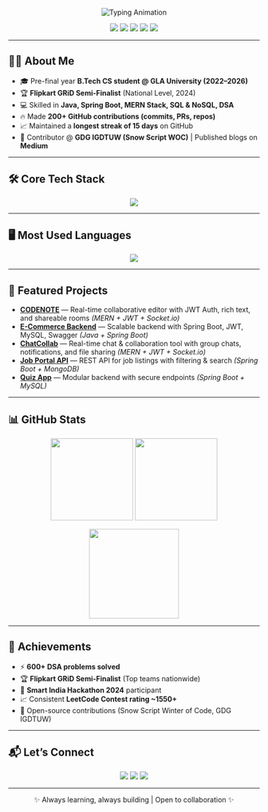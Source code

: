 <!-- Komal Gupta | GitHub Profile README -->

<!-- Animated Intro -->
<p align="center">
  <img src="https://readme-typing-svg.demolab.com?font=Fira+Code&size=26&pause=1000&center=true&vCenter=true&width=600&lines=Hi%2C+I'm+Komal+Gupta+%F0%9F%91%8B;Backend+%26+Full-Stack+Developer;Spring+Boot+%7C+MERN+%7C+DSA;Always+Learning+%26+Building" alt="Typing Animation" />
</p>

<!-- Badges -->
<p align="center">
  <a href="mailto:komalguptagupta234@gmail.com"><img src="https://img.shields.io/badge/Email-Contact-red?style=for-the-badge&logo=gmail" /></a>
  <a href="https://www.linkedin.com/in/komalgupta8/"><img src="https://img.shields.io/badge/LinkedIn-Connect-blue?style=for-the-badge&logo=linkedin" /></a>
  <a href="https://github.com/Komalgupta8"><img src="https://img.shields.io/badge/GitHub-Follow-black?style=for-the-badge&logo=github" /></a>
  <a href="https://leetcode.com/LEETCODE_USERNAME"><img src="https://img.shields.io/badge/LeetCode-Profile-orange?style=for-the-badge&logo=leetcode" /></a>
  <a href="https://medium.com/@MEDIUM_USERNAME"><img src="https://img.shields.io/badge/Medium-Blogs-black?style=for-the-badge&logo=medium" /></a>
</p>

---

## 👩‍💻 About Me
- 🎓 Pre-final year **B.Tech CS student @ GLA University (2022–2026)**
- 🏆 **Flipkart GRiD Semi-Finalist** (National Level, 2024)
- 💻 Skilled in **Java, Spring Boot, MERN Stack, SQL & NoSQL, DSA**
- 🔥 Made **200+ GitHub contributions (commits, PRs, repos)**
- 📈 Maintained a **longest streak of 15 days** on GitHub
- 🌱 Contributor @ **GDG IGDTUW (Snow Script WOC)** | Published blogs on **Medium**

---

## 🛠️ Core Tech Stack
<p align="center">
  <img src="https://skillicons.dev/icons?i=java,spring,mysql,mongodb,react,nodejs,express,javascript,html,css,git,github,postman,swagger,intellij,vscode" />
</p>

---

## 🖥️ Most Used Languages
<p align="center">
  <img src="https://skillicons.dev/icons?i=java,javascript,html,css,python,spring,nodejs" />
</p>

---

## 🚀 Featured Projects
- **[CODENOTE](https://github.com/Komalgupta8/CodeNote)** — Real-time collaborative editor with JWT Auth, rich text, and shareable rooms *(MERN + JWT + Socket.io)*
- **[E-Commerce Backend](https://github.com/Komalgupta8/E-Commerce-Backend)** — Scalable backend with Spring Boot, JWT, MySQL, Swagger *(Java + Spring Boot)*
- **[ChatCollab](https://github.com/Komalgupta8/ChatCollab)** — Real-time chat & collaboration tool with group chats, notifications, and file sharing *(MERN + JWT + Socket.io)*
- **[Job Portal API](https://github.com/Komalgupta8/Job-Portal-API)** — REST API for job listings with filtering & search *(Spring Boot + MongoDB)*
- **[Quiz App](https://github.com/Komalgupta8/QuizApplication)** — Modular backend with secure endpoints *(Spring Boot + MySQL)*

---

## 📊 GitHub Stats
<p align="center">
  <img src="https://github-readme-stats.vercel.app/api?username=Komalgupta8&show_icons=true&theme=radical&count_private=true" height="165" />
  <img src="https://github-readme-stats.vercel.app/api/top-langs/?username=Komalgupta8&layout=compact&theme=radical&hide=css,html" height="165" />
</p>
<p align="center">
  <img src="https://streak-stats.demolab.com?user=Komalgupta8&theme=radical" height="180" />
</p>

---

## 🏅 Achievements
- ⚡ **600+ DSA problems solved**
- 🏆 **Flipkart GRiD Semi-Finalist** (Top teams nationwide)
- 🥇 **Smart India Hackathon 2024** participant
- 📈 Consistent **LeetCode Contest rating ~1550+**
- 🤝 Open-source contributions (Snow Script Winter of Code, GDG IGDTUW)

---

## 📬 Let’s Connect
<p align="center">
  <a href="mailto:komalguptagupta234@gmail.com"><img src="https://img.shields.io/badge/Email-Me-red?style=flat&logo=gmail" /></a>
  <a href="https://www.linkedin.com/in/komalgupta8/"><img src="https://img.shields.io/badge/LinkedIn-Connect-blue?style=flat&logo=linkedin" /></a>
  <a href="https://github.com/Komalgupta8"><img src="https://img.shields.io/badge/GitHub-Follow-black?style=flat&logo=github" /></a>
</p>

---

<p align="center">✨ Always learning, always building | Open to collaboration ✨</p>

